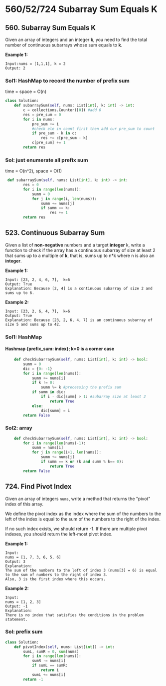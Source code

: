 # 560/52/724 Subarray Sum Equals K

## 560. Subarray Sum Equals K

Given an array of integers and an integer **k**, you need to find the total number of continuous subarrays whose sum equals to **k**.

**Example 1:**  


```text
Input:nums = [1,1,1], k = 2
Output: 2
```

### Sol1: HashMap to record the number of prefix sum

time = space = O\(n\)

```python
class Solution:
    def subarraySum(self, nums: List[int], k: int) -> int:
        c = collections.Counter([0]) #add 0
        res = pre_sum = 0
        for i in nums:
            pre_sum += i
            #check ele in count first then add cur pre_sum to count
            if pre_sum - k in c: 
                res += c[pre_sum - k]
            c[pre_sum] += 1
        return res       
```

### Sol: just enumerate all prefix sum

time = O\(n^2\), space = O\(1\)

```python
 def subarraySum(self, nums: List[int], k: int) -> int:
        res = 0
        for i in range(len(nums)):
            summ = 0
            for j in range(i, len(nums)):
                summ += nums[j]
                if summ == k:
                    res += 1
        return res
```

## 523. Continuous Subarray Sum

Given a list of **non-negative** numbers and a target **integer** k, write a function to check if the array has a continuous subarray of size at least 2 that sums up to a multiple of **k**, that is, sums up to n\*k where n is also an **integer**.

**Example 1:**

```text
Input: [23, 2, 4, 6, 7],  k=6
Output: True
Explanation: Because [2, 4] is a continuous subarray of size 2 and sums up to 6.
```

**Example 2:**

```text
Input: [23, 2, 6, 4, 7],  k=6
Output: True
Explanation: Because [23, 2, 6, 4, 7] is an continuous subarray of size 5 and sums up to 42.
```

### Sol1: HashMap

#### Hashmap {prefix\_sum: index}; k=0 is a corner case

```python
    def checkSubarraySum(self, nums: List[int], k: int) -> bool:  
        summ = 0
        dic = {0: -1}
        for i in range(len(nums)):
            summ += nums[i]
            if k != 0:
                summ %= k #precessing the prefix sum
            if summ in dic:
                if i - dic[summ] > 1: #subarray size at least 2
                    return True
            else:
                dic[summ] = i
        return False
```

### Sol2: array

```python
    def checkSubarraySum(self, nums: List[int], k: int) -> bool:    
        for i in range(len(nums)-1):
            summ = nums[i]
            for j in range(i+1, len(nums)):
                summ += nums[j]
                if summ == k or (k and summ % k== 0):
                    return True
        return False
```

## 724. Find Pivot Index

Given an array of integers `nums`, write a method that returns the "pivot" index of this array.

We define the pivot index as the index where the sum of the numbers to the left of the index is equal to the sum of the numbers to the right of the index.

If no such index exists, we should return -1. If there are multiple pivot indexes, you should return the left-most pivot index.

**Example 1:**

```text
Input: 
nums = [1, 7, 3, 6, 5, 6]
Output: 3
Explanation: 
The sum of the numbers to the left of index 3 (nums[3] = 6) is equal to the sum of numbers to the right of index 3.
Also, 3 is the first index where this occurs.
```

**Example 2:**

```text
Input: 
nums = [1, 2, 3]
Output: -1
Explanation: 
There is no index that satisfies the conditions in the problem statement.
```

### Sol: prefix sum

```python
class Solution:
    def pivotIndex(self, nums: List[int]) -> int:
        sumL, sumR = 0, sum(nums)
        for i in range(len(nums)):
            sumR -= nums[i]
            if sumL == sumR:
                return i
            sumL += nums[i]
        return -1
```


